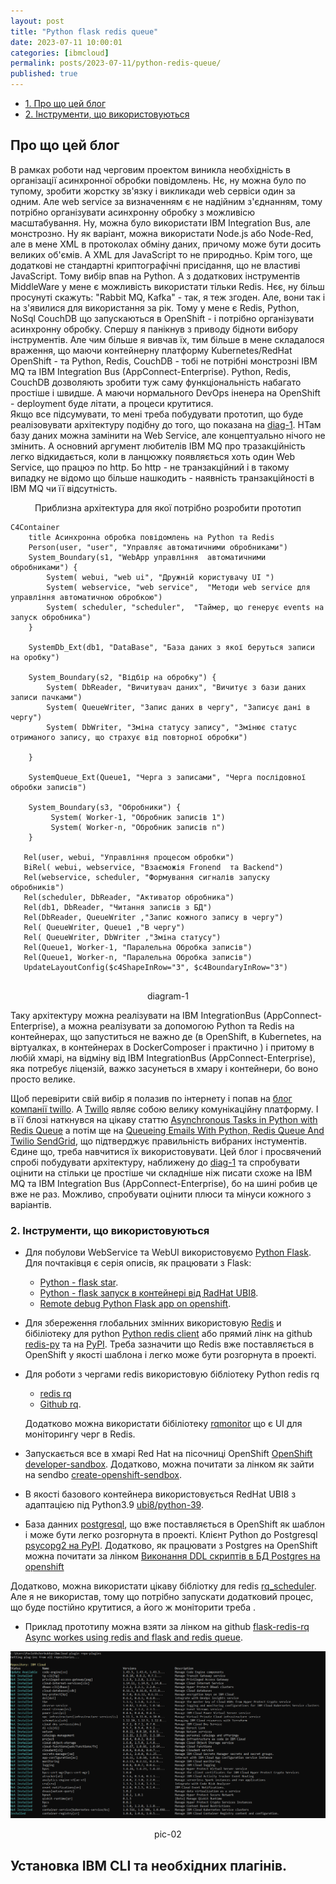```yaml
---
layout: post
title: "Python flask redis queue"
date: 2023-07-11 10:00:01
categories: [ibmcloud]
permalink: posts/2023-07-11/python-redis-queue/
published: true
---
```


<!-- TOC BEGIN -->
- [1. Про що цей блог](#p-1)
- [2. Інструменти, що використовуються](#p-2)


<!-- TOC END -->

## <a name="p-1">Про що цей блог</a>

В рамках роботи над черговим проектом  виникла необхідність в організації асинхронної обробки повідомлень. Нє, ну можна було по тупому, зробити жорстку зв'язку  і викликади web сервіси один за одним. Але web service за визначенням є не надійним з'єднанням, тому потрібно організувати асинхронну обробку з можливісю масштабування. Ну, можна було використати IBM Integration Bus, але монстрозно. Ну як варіант, можна використати Node.js або Node-Red, але в мене XML в протоколах обміну даних, причому може бути досить великих об'ємів. А XML для JavaScript   то не природньо. Крім того, ще додаткові не стандартні криптографічні присідання, що не властиві JavaScript. Тому вибір впав на Python. А з додаткових інструментів MiddleWare у мене є можливість використати тільки Redis. Нєє, ну більш просунуті скажуть:  "Rabbit MQ, Kafka" -  так, я теж згоден. Але,  вони так і на з'явилися для використання за рік. Тому у мене є Redis, Python, NoSql CouchDB що запускаються в OpenShift - і потрібно організувати асинхронну обробку. Спершу я панікнув з приводу бідноти вибору інструментів. Але чим більше я вивчав їх, тим більше в мене складалося враження, що маючи контейнерну платформу Kubernetes/RedHat OpenShift - та Python, Redis, CouchDB - тобі не потрібні монстрозні IBM MQ та IBM Integration Bus (AppConnect-Enterprise). Python, Redis, CouchDB дозволяють зробити туж саму функціональність набагато простіше і швидше. А маючи нормального DevOps іненера на OpenShift - deployment буде літати, а процеси крутитися.  
Якщо все підсумувати, то мені треба побудувати прототип, що буде реалізовувати  архітектуру подібну до того, що показана на [diag-1](#diag-1). НТам базу даних можна замінити на Web Service,  але концептуально нічого не змінить. А основний аргумент любителів IBM MQ  про тразакційність легко відкидається, коли в ланцюжку  появляється хоть один Web Service, що працюэ по http. Бо http -  не транзакційний і в такому випадку не відомо що більше нашкодить - наявність транзакційності в IBM MQ  чи її відсутність.  

<p style="text-align: center;">Приблизна архітектура для якої потрібно розробити прототип</p>

```mermaid
C4Container
    title Асинхронна обробка повідомлень на Python та Redis
    Person(user, "user", "Управляє автоматичними обробниками")
    System_Boundary(s1, "WebApp управління  автоматичними обробниками") {
        System( webui, "web ui", "Дружній користувачу UI ")
        System( webservice, "web service",  "Методи web service для управління автоматичною обробкою")
        System( scheduler, "scheduler",  "Таймер, що генерує events на запуск обробника")
    }

    SystemDb_Ext(db1, "DataBase", "База даних з якої беруться записи на оробку")
    
    System_Boundary(s2, "Відбір на обробку") {
        System( DbReader, "Вичитувач даних", "Вичитує з бази даних записи пачками")
        System( QueueWriter, "Запис даних в чергу", "Записує дані в чергу")
        System( DbWriter, "Зміна статусу запису", "Змінює статус отриманого запису, що страхує від повторної обробки")

    }

    SystemQueue_Ext(Queue1, "Черга з записами", "Черга послідовної обробки записів")
  
    System_Boundary(s3, "Обробники") {
         System( Worker-1, "Обробник записів 1")
         System( Worker-n, "Обробник записів n")
    }

   Rel(user, webui, "Управління процесом обробки")
   BiRel( webui, webservice, "Взаєможія Fronend  та Backend")
   Rel(webservice, scheduler, "Формування сигналів запуску обробників")
   Rel(scheduler, DbReader, "Активатор обробника")
   Rel(db1, DbReader, "Читання записів з БД")
   Rel(DbReader, QueueWriter ,"Запис кожного запису в чергу")
   Rel( QueueWriter, Queue1 ,"В чергу")
   Rel( QueueWriter, DbWriter ,"Зміна статусу")
   Rel(Queue1, Worker-1, "Паралельна Обробка записів")
   Rel(Queue1, Worker-n, "Паралельна Обробка записів")
   UpdateLayoutConfig($c4ShapeInRow="3", $c4BoundaryInRow="3")
   
```
<p style="text-align: center;"><a name="diag-1">diagram-1</a></p>

Таку архітектуру можна реалізувати на IBM IntegrationBus (AppConnect-Enterprise),  а можна реалізувати за допомогою Python  та  Redis  на контейнерах, що запуститься не важно де (в OpenShift, в Kubernetes,  на віртуалках, в контейнерах в DockerComposer і практично ) і притому в любій хмарі, на відміну від IBM IntegrationBus (AppConnect-Enterprise), яка потребує ліцензій, важко засунеться в хмару і контейнери, бо воно просто велике.

Щоб перевірити свій вибір я полазив по інтернету і попав на [блог компанії twillo](https://www.twilio.com/blog). А [Twillo](https://www.twilio.com/en-us/why-twilio) являє собою велику комунікаційну платформу. І в її блозі наткнувся на цікаву статтю [Asynchronous Tasks in Python with Redis Queue](https://www.twilio.com/blog/asynchronous-tasks-in-python-with-redis-queue) а потім ще на [Queueing Emails With Python, Redis Queue And Twilio SendGrid](https://www.twilio.com/blog/queueing-emails-python-redis-queue-twilio-sendgrid), що підтверджує правильність вибраних інстументів. Єдине що, треба навчитися їх використовувати. Цей блог і просвячений спробі побудувати архітектуру, наближену до [diag-1](#diag-1) та спробувати оцінити на стільки це простіше чи складніше ніж писати схоже на IBM MQ та IBM Integration Bus (AppConnect-Enterprise), бо на шині робив це вже не раз. Можливо, спробувати оцінити  плюси та мінуси кожного з  варіантів. 



### <a name="p-2">2. Інструменти, що використовуються</a>

- Для  побулови WebService  та WebUI  використовуємо [Python Flask](https://flask.palletsprojects.com/en/2.3.x/).
Для почтаківця є серія описів, як працювати з Flask:
    - [Python - flask star](https://pavlo-shcherbukha.github.io/posts/2022-09-02/python-flask-1/).
    - [Python - flask запуск в контейнері від RadHat UBI8](https://pavlo-shcherbukha.github.io/posts/2022-09-02/python-flask-2/).
    - [Remote debug Python Flask app on openshift](https://pavlo-shcherbukha.github.io/posts/2023-03-29/remote_debug_py_flask_app_on_openshift/).

- Для збереження глобальних змінних використовую [Redis](https://redis.io/) и бібіліотеку для python [Python redis client](https://redis.io/docs/clients/python/) або прямий лінк на github [redis-py](https://github.com/redis/redis-py) та на [PyPI](https://pypi.org/project/redis/). Треба зазначити що Redis вже поставляється  в OpenShift у якості шаблона і легко може бути  розгорнута в проекті.

- Для роботи з чергами redis використовую бібліотеку Python redis rq
    * [redis rq](https://python-rq.org/)
    * [Github rq](https://github.com/rq/rq).

   Додатково можна використати бібіліотеку [rqmonitor](https://pypi.org/project/rqmonitor/)  що є UI для моніторингу черг в Redis.

- Запускається все в хмарі Red Hat  на пісочниці OpenShift [OpenShift developer-sandbox](https://developers.redhat.com/developer-sandbox). Додатково, можна почитати за лінком як зайти на sendbo [create-openshift-sendbox](https://github.com/pavlo-shcherbukha/google-sheet-to-db#create-openshift-sendbox). 

- В якості базового контейнера використовується RedHat UBI8  з адаптацією під Python3.9 [ubi8/python-39](https://catalog.redhat.com/software/containers/ubi8/python-38/5dde9cacbed8bd164a0af24a).

-  База данних [postgresql](https://www.postgresql.org/),  що вже поставляється в OpenShift як шаблон і може бути легко розгорнута в проекті.  Клієнт Python до Postgresql [psycopg2 на PyPI](https://pypi.org/project/psycopg2/). Додатково, як працювати з Postgres  на OpenShift  можна почитати за лінком [Виконання DDL скриптів в БД Postgres  на openshift](https://github.com/pavlo-shcherbukha/bankapi-demo/blob/master/openshift/readme.md)


Додатково, можна використати цікаву бібліотку для redis [rq_scheduler](https://github.com/rq/rq-scheduler). Але я не використав, тому що потрібно  запускати додатковий процес, що буде постійно крутитися, а його  ж моніторити треба . 

- Приклад прототипу можна взяти за лінком на github [flask-redis-rq Async workes using redis and flask and redis queue](https://github.com/pavlo-shcherbukha/flask-redis-rq).


<kbd><img src="/assets/img/posts/2023-05-11-ibmcloud-codeengine/doc/pic-02.png" /></kbd>
<p style="text-align: center;"><a name="pic-02">pic-02</a></p>


## <a name="p-2">Установка IBM CLI та необхідних плагінів.</a>

